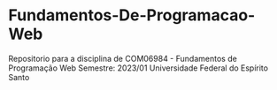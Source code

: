 # Fundamentos-De-Programacao-Web

Repositorio para a disciplina de COM06984 - Fundamentos de Programação Web 
Semestre: 2023/01
Universidade Federal do Espírito Santo